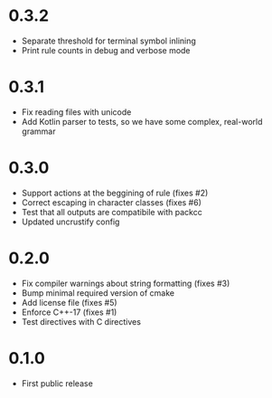 # 0.3.2

- Separate threshold for terminal symbol inlining
- Print rule counts in debug and verbose mode

# 0.3.1

- Fix reading files with unicode
- Add Kotlin parser to tests, so we have some complex, real-world grammar

# 0.3.0

- Support actions at the beggining of rule (fixes #2)
- Correct escaping in character classes (fixes #6)
- Test that all outputs are compatibile with packcc
- Updated uncrustify config

# 0.2.0

- Fix compiler warnings about string formatting (fixes #3)
- Bump minimal required version of cmake
- Add license file (fixes #5)
- Enforce C++-17 (fixes #1)
- Test directives with C directives

# 0.1.0

- First public release
